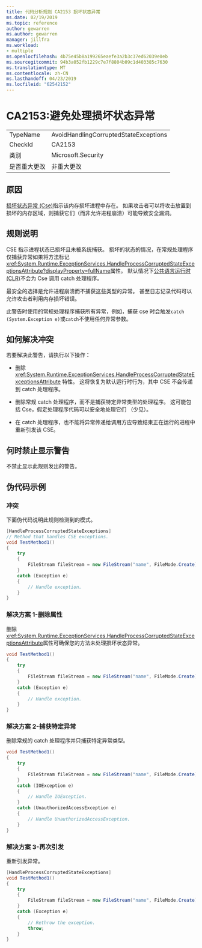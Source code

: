 ```yaml
---
title: 代码分析规则 CA2153 损坏状态异常
ms.date: 02/19/2019
ms.topic: reference
author: gewarren
ms.author: gewarren
manager: jillfra
ms.workload:
- multiple
ms.openlocfilehash: 4b75e45b8a199265eaefe3a2b3c37ed62039e0eb
ms.sourcegitcommit: 94b3a052fb1229c7e7f8804b09c1d403385c7630
ms.translationtype: MT
ms.contentlocale: zh-CN
ms.lasthandoff: 04/23/2019
ms.locfileid: "62542152"
---
```

# <a name="ca2153-avoid-handling-corrupted-state-exceptions"></a>CA2153:避免处理损坏状态异常

|||
|-|-|
|TypeName|AvoidHandlingCorruptedStateExceptions|
|CheckId|CA2153|
|类别|Microsoft.Security|
|是否重大更改|非重大更改|

## <a name="cause"></a>原因

[损坏状态异常 (Cse)](https://msdn.microsoft.com/magazine/dd419661.aspx)指示该内存损坏进程中存在。 如果攻击者可以将攻击放置到损坏的内存区域，则捕获它们（而非允许进程崩溃）可能导致安全漏洞。

## <a name="rule-description"></a>规则说明

CSE 指示进程状态已损坏且未被系统捕获。 损坏的状态的情况，在常规处理程序仅捕获异常如果将方法标记<xref:System.Runtime.ExceptionServices.HandleProcessCorruptedStateExceptionsAttribute?displayProperty=fullName>属性。 默认情况下[公共语言运行时 (CLR)](/dotnet/standard/clr)不会为 Cse 调用 catch 处理程序。

最安全的选择是允许进程崩溃而不捕获这些类型的异常。 甚至日志记录代码可以允许攻击者利用内存损坏错误。

此警告时使用的常规处理程序捕获所有异常，例如，捕获 cse 时会触发`catch (System.Exception e)`或`catch`不使用任何异常参数。

## <a name="how-to-fix-violations"></a>如何解决冲突

若要解决此警告，请执行以下操作：

- 删除 <xref:System.Runtime.ExceptionServices.HandleProcessCorruptedStateExceptionsAttribute> 特性。 这将恢复为默认运行时行为，其中 CSE 不会传递到 catch 处理程序。

- 删除常规 catch 处理程序，而不是捕获特定异常类型的处理程序。 这可能包括 Cse，假定处理程序代码可以安全地处理它们 （少见）。

- 在 catch 处理程序，也不能将异常传递给调用方应导致结束正在运行的进程中重新引发该 CSE。

## <a name="when-to-suppress-warnings"></a>何时禁止显示警告

不禁止显示此规则发出的警告。

## <a name="pseudo-code-example"></a>伪代码示例

### <a name="violation"></a>冲突

下面伪代码说明此规则检测到的模式。

```csharp
[HandleProcessCorruptedStateExceptions]
// Method that handles CSE exceptions.
void TestMethod1()
{
    try
    {
        FileStream fileStream = new FileStream("name", FileMode.Create);
    }
    catch (Exception e)
    {
        // Handle exception.
    }
}
```

### <a name="solution-1---remove-the-attribute"></a>解决方案 1-删除属性

删除<xref:System.Runtime.ExceptionServices.HandleProcessCorruptedStateExceptionsAttribute>属性可确保您的方法未处理损坏状态异常。

```csharp
void TestMethod1()
{
    try
    {
        FileStream fileStream = new FileStream("name", FileMode.Create);
    }
    catch (Exception e)
    {
        // Handle exception.
    }
}
```

### <a name="solution-2---catch-specific-exceptions"></a>解决方案 2-捕获特定异常

删除常规的 catch 处理程序并只捕获特定异常类型。

```csharp
void TestMethod1()
{
    try
    {
        FileStream fileStream = new FileStream("name", FileMode.Create);
    }
    catch (IOException e)
    {
        // Handle IOException.
    }
    catch (UnauthorizedAccessException e)
    {
        // Handle UnauthorizedAccessException.
    }
}
```

### <a name="solution-3---rethrow"></a>解决方案 3-再次引发

重新引发异常。

```csharp
[HandleProcessCorruptedStateExceptions]
void TestMethod1()
{
    try
    {
        FileStream fileStream = new FileStream("name", FileMode.Create);
    }
    catch (Exception e)
    {
        // Rethrow the exception.
        throw;
    }
}
```
